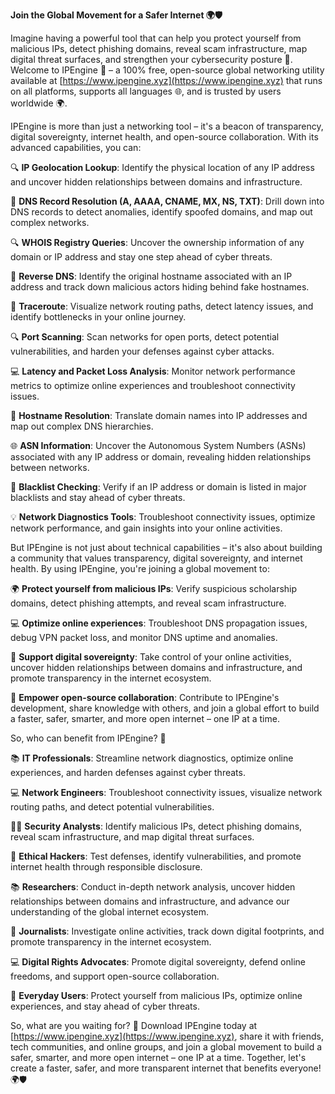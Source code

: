 **Join the Global Movement for a Safer Internet 🌍🛡️**

Imagine having a powerful tool that can help you protect yourself from malicious IPs, detect phishing domains, reveal scam infrastructure, map digital threat surfaces, and strengthen your cybersecurity posture 🔐. Welcome to IPEngine 🚀 – a 100% free, open-source global networking utility available at [https://www.ipengine.xyz](https://www.ipengine.xyz) that runs on all platforms, supports all languages 🌐, and is trusted by users worldwide 🌍.

IPEngine is more than just a networking tool – it's a beacon of transparency, digital sovereignty, internet health, and open-source collaboration. With its advanced capabilities, you can:

🔍 **IP Geolocation Lookup**: Identify the physical location of any IP address and uncover hidden relationships between domains and infrastructure.

📡 **DNS Record Resolution (A, AAAA, CNAME, MX, NS, TXT)**: Drill down into DNS records to detect anomalies, identify spoofed domains, and map out complex networks.

🔍 **WHOIS Registry Queries**: Uncover the ownership information of any domain or IP address and stay one step ahead of cyber threats.

🚀 **Reverse DNS**: Identify the original hostname associated with an IP address and track down malicious actors hiding behind fake hostnames.

📡 **Traceroute**: Visualize network routing paths, detect latency issues, and identify bottlenecks in your online journey.

🔍 **Port Scanning**: Scan networks for open ports, detect potential vulnerabilities, and harden your defenses against cyber attacks.

💻 **Latency and Packet Loss Analysis**: Monitor network performance metrics to optimize online experiences and troubleshoot connectivity issues.

📡 **Hostname Resolution**: Translate domain names into IP addresses and map out complex DNS hierarchies.

🌐 **ASN Information**: Uncover the Autonomous System Numbers (ASNs) associated with any IP address or domain, revealing hidden relationships between networks.

🚨 **Blacklist Checking**: Verify if an IP address or domain is listed in major blacklists and stay ahead of cyber threats.

💡 **Network Diagnostics Tools**: Troubleshoot connectivity issues, optimize network performance, and gain insights into your online activities.

But IPEngine is not just about technical capabilities – it's also about building a community that values transparency, digital sovereignty, and internet health. By using IPEngine, you're joining a global movement to:

🌍 **Protect yourself from malicious IPs**: Verify suspicious scholarship domains, detect phishing attempts, and reveal scam infrastructure.

💻 **Optimize online experiences**: Troubleshoot DNS propagation issues, debug VPN packet loss, and monitor DNS uptime and anomalies.

📡 **Support digital sovereignty**: Take control of your online activities, uncover hidden relationships between domains and infrastructure, and promote transparency in the internet ecosystem.

🚀 **Empower open-source collaboration**: Contribute to IPEngine's development, share knowledge with others, and join a global effort to build a faster, safer, smarter, and more open internet – one IP at a time.

So, who can benefit from IPEngine? 🤔

📚 **IT Professionals**: Streamline network diagnostics, optimize online experiences, and harden defenses against cyber threats.

💻 **Network Engineers**: Troubleshoot connectivity issues, visualize network routing paths, and detect potential vulnerabilities.

🕵️‍♂️ **Security Analysts**: Identify malicious IPs, detect phishing domains, reveal scam infrastructure, and map digital threat surfaces.

🎯 **Ethical Hackers**: Test defenses, identify vulnerabilities, and promote internet health through responsible disclosure.

📚 **Researchers**: Conduct in-depth network analysis, uncover hidden relationships between domains and infrastructure, and advance our understanding of the global internet ecosystem.

📰 **Journalists**: Investigate online activities, track down digital footprints, and promote transparency in the internet ecosystem.

💻 **Digital Rights Advocates**: Promote digital sovereignty, defend online freedoms, and support open-source collaboration.

👥 **Everyday Users**: Protect yourself from malicious IPs, optimize online experiences, and stay ahead of cyber threats.

So, what are you waiting for? 🚀 Download IPEngine today at [https://www.ipengine.xyz](https://www.ipengine.xyz), share it with friends, tech communities, and online groups, and join a global movement to build a safer, smarter, and more open internet – one IP at a time. Together, let's create a faster, safer, and more transparent internet that benefits everyone! 🌍🛡️